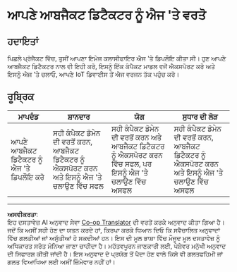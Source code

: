 <!--
CO_OP_TRANSLATOR_METADATA:
{
  "original_hash": "3cf7783991ec0ee4f6041223924894c7",
  "translation_date": "2025-08-27T09:54:54+00:00",
  "source_file": "5-retail/lessons/2-check-stock-device/assignment.md",
  "language_code": "pa"
}
-->
# ਆਪਣੇ ਆਬਜੈਕਟ ਡਿਟੈਕਟਰ ਨੂੰ ਐਜ 'ਤੇ ਵਰਤੋ

## ਹਦਾਇਤਾਂ

ਪਿਛਲੇ ਪ੍ਰੋਜੈਕਟ ਵਿੱਚ, ਤੁਸੀਂ ਆਪਣਾ ਇਮੇਜ ਕਲਾਸੀਫਾਇਰ ਐਜ 'ਤੇ ਡਿਪਲੌਇ ਕੀਤਾ ਸੀ। ਹੁਣ ਆਪਣੇ ਆਬਜੈਕਟ ਡਿਟੈਕਟਰ ਨਾਲ ਵੀ ਇਹੀ ਕਰੋ, ਇਸਨੂੰ ਇੱਕ ਕੰਪੈਕਟ ਮਾਡਲ ਵਜੋਂ ਐਕਸਪੋਰਟ ਕਰੋ ਅਤੇ ਇਸਨੂੰ ਐਜ 'ਤੇ ਚਲਾਓ, ਆਪਣੇ IoT ਡਿਵਾਈਸ ਤੋਂ ਐਜ ਵਰਜਨ ਤੱਕ ਪਹੁੰਚ ਕਰੋ।

## ਰੂਬ੍ਰਿਕ

| ਮਾਪਦੰਡ | ਸ਼ਾਨਦਾਰ | ਯੋਗ | ਸੁਧਾਰ ਦੀ ਲੋੜ |
| -------- | --------- | -------- | ----------------- |
| ਆਪਣੇ ਆਬਜੈਕਟ ਡਿਟੈਕਟਰ ਨੂੰ ਐਜ 'ਤੇ ਡਿਪਲੌਇ ਕਰੋ | ਸਹੀ ਕੰਪੈਕਟ ਡੋਮੇਨ ਦੀ ਵਰਤੋਂ ਕਰਨ, ਆਬਜੈਕਟ ਡਿਟੈਕਟਰ ਨੂੰ ਐਕਸਪੋਰਟ ਕਰਨ ਅਤੇ ਇਸਨੂੰ ਐਜ 'ਤੇ ਚਲਾਉਣ ਵਿੱਚ ਸਫਲ | ਸਹੀ ਕੰਪੈਕਟ ਡੋਮੇਨ ਦੀ ਵਰਤੋਂ ਕਰਨ ਅਤੇ ਆਬਜੈਕਟ ਡਿਟੈਕਟਰ ਨੂੰ ਐਕਸਪੋਰਟ ਕਰਨ ਵਿੱਚ ਸਫਲ, ਪਰ ਇਸਨੂੰ ਐਜ 'ਤੇ ਚਲਾਉਣ ਵਿੱਚ ਅਸਫਲ | ਸਹੀ ਕੰਪੈਕਟ ਡੋਮੇਨ ਦੀ ਵਰਤੋਂ ਕਰਨ, ਆਬਜੈਕਟ ਡਿਟੈਕਟਰ ਨੂੰ ਐਕਸਪੋਰਟ ਕਰਨ ਅਤੇ ਇਸਨੂੰ ਐਜ 'ਤੇ ਚਲਾਉਣ ਵਿੱਚ ਅਸਫਲ |

---

**ਅਸਵੀਕਰਤਾ**:  
ਇਹ ਦਸਤਾਵੇਜ਼ AI ਅਨੁਵਾਦ ਸੇਵਾ [Co-op Translator](https://github.com/Azure/co-op-translator) ਦੀ ਵਰਤੋਂ ਕਰਕੇ ਅਨੁਵਾਦ ਕੀਤਾ ਗਿਆ ਹੈ। ਜਦੋਂ ਕਿ ਅਸੀਂ ਸਹੀ ਹੋਣ ਦਾ ਯਤਨ ਕਰਦੇ ਹਾਂ, ਕਿਰਪਾ ਕਰਕੇ ਧਿਆਨ ਦਿਓ ਕਿ ਸਵੈਚਾਲਿਤ ਅਨੁਵਾਦਾਂ ਵਿੱਚ ਗਲਤੀਆਂ ਜਾਂ ਅਸੁੱਤੀਆਂ ਹੋ ਸਕਦੀਆਂ ਹਨ। ਇਸ ਦੀ ਮੂਲ ਭਾਸ਼ਾ ਵਿੱਚ ਮੌਜੂਦ ਮੂਲ ਦਸਤਾਵੇਜ਼ ਨੂੰ ਅਧਿਕਾਰਤ ਸਰੋਤ ਮੰਨਿਆ ਜਾਣਾ ਚਾਹੀਦਾ ਹੈ। ਮਹੱਤਵਪੂਰਨ ਜਾਣਕਾਰੀ ਲਈ, ਪੇਸ਼ੇਵਰ ਮਨੁੱਖੀ ਅਨੁਵਾਦ ਦੀ ਸਿਫਾਰਸ਼ ਕੀਤੀ ਜਾਂਦੀ ਹੈ। ਇਸ ਅਨੁਵਾਦ ਦੇ ਪ੍ਰਯੋਗ ਤੋਂ ਪੈਦਾ ਹੋਣ ਵਾਲੇ ਕਿਸੇ ਵੀ ਗਲਤਫਹਿਮੀ ਜਾਂ ਗਲਤ ਵਿਆਖਿਆ ਲਈ ਅਸੀਂ ਜ਼ਿੰਮੇਵਾਰ ਨਹੀਂ ਹਾਂ।  
